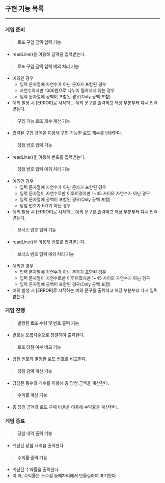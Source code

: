 ## 구현 기능 목록

---

### 게임 준비
> #### 로또 구입 금액 입력 기능 
- readLine()을 이용해 금액을 입력받는다.

> #### 로또 구입 금액 입력 예외 처리 기능
- 예외인 경우
  - 입력 문자열에 자연수가 아닌 문자가 포함된 경우
  - 자연수이지만 1000원으로 나누어 떨어지지 않는 경우
  - 입력 문자열에 공백이 포함된 경우(Only 공백 포함)
- 예외 발생 시 [ERROR]로 시작하는 예외 문구를 출력하고
  해당 부분부터 다시 입력 받는다.

> #### 구입 가능 로또 개수 계산 기능
- 입력된 구입 금액을 이용해 구입 가능한 로또 개수를 반환한다.

> #### 당첨 번호 입력 기능
- readLine()을 이용해 번호를 입력받는다.

> #### 당첨 번호 입력 예외 처리 기능
- 예외인 경우
  - 입력 문자열에 자연수가 아닌 문자가 포함된 경우
  - 입력 문자열이 자연수로만 이루어졌지만 1~45 사이의 
    자연수가 아닌 경우
  - 입력 문자열에 공백이 포함된 경우(Only 공백 포함)
  - 당첨 번호가 6개가 아닌 경우
- 예외 발생 시 [ERROR]로 시작하는 예외 문구를 출력하고
    해당 부분부터 다시 입력 받는다.

> #### 보너스 번호 입력 기능
- readLine()을 이용해 번호를 입력받는다.

> #### 보너스 번호 입력 예외 처리 기능
- 예외인 경우
  - 입력 문자열에 자연수가 아닌 문자가 포함된 경우
  - 입력 문자열이 자연수로만 이루어졌지만 1~45 사이의
    자연수가 아닌 경우
  - 입력 문자열에 공백이 포함된 경우(Only 공백 포함)
- 예외 발생 시 [ERROR]로 시작하는 예외 문구를 출력하고
  해당 부분부터 다시 입력 받는다.
  
### 게임 진행
> #### 발행한 로또 수량 및 번호 출력 기능
- 번호는 오름차순으로 정렬하여 출력한다.

> #### 로또 당첨 여부 비교 기능
- 당첨 번호와 발행한 로또 번호를 비교한다.

> #### 당첨 금액 계산 기능
- 당첨된 등수와 개수를 이용해 총 당첨 금액을 계산한다.

> #### 수익률 계산 기능
- 총 당첨 금액과 로또 구매 비용을 이용해 수익률을 계산한다.

### 게임 종료
> #### 당첨 내역 출력 기능
- 계산된 당첨 내역을 출력한다.

> #### 수익률 출력 기능
- 계산된 수익률을 출력한다.
- 이 때, 수익률은 소수점 둘째자리에서 반올림하여 표기한다.